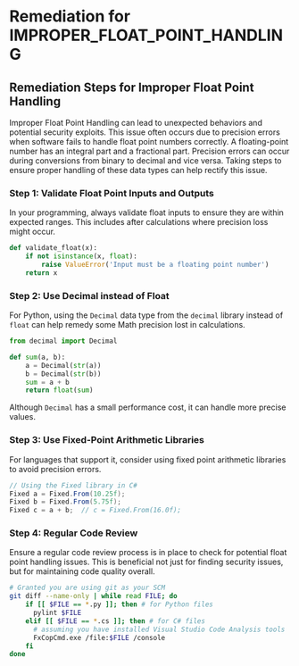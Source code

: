 # Remediation for IMPROPER_FLOAT_POINT_HANDLING

## Remediation Steps for Improper Float Point Handling

Improper Float Point Handling can lead to unexpected behaviors and potential security exploits. This issue often occurs due to precision errors when software fails to handle float point numbers correctly. A floating-point number has an integral part and a fractional part. Precision errors can occur during conversions from binary to decimal and vice versa. Taking steps to ensure proper handling of these data types can help rectify this issue.

### Step 1: Validate Float Point Inputs and Outputs
In your programming, always validate float inputs to ensure they are within expected ranges. This includes after calculations where precision loss might occur. 

```python
def validate_float(x):
    if not isinstance(x, float):
        raise ValueError('Input must be a floating point number')
    return x
```

### Step 2: Use Decimal instead of Float 
For Python, using the `Decimal` data type from the `decimal` library instead of `float` can help remedy some Math precision lost in calculations. 

```python
from decimal import Decimal 

def sum(a, b):
    a = Decimal(str(a))
    b = Decimal(str(b))
    sum = a + b
    return float(sum)
```

Although `Decimal` has a small performance cost, it can handle more precise values.

### Step 3: Use Fixed-Point Arithmetic Libraries

For languages that support it, consider using fixed point arithmetic libraries to avoid precision errors.
```csharp
// Using the Fixed library in C#
Fixed a = Fixed.From(10.25f);
Fixed b = Fixed.From(5.75f);
Fixed c = a + b;  // c = Fixed.From(16.0f);
```

### Step 4: Regular Code Review 
Ensure a regular code review process is in place to check for potential float point handling issues. This is beneficial not just for finding security issues, but for maintaining code quality overall.

```bash
# Granted you are using git as your SCM
git diff --name-only | while read FILE; do 
    if [[ $FILE == *.py ]]; then # for Python files
      pylint $FILE
    elif [[ $FILE == *.cs ]]; then # for C# files
      # assuming you have installed Visual Studio Code Analysis tools
      FxCopCmd.exe /file:$FILE /console
    fi
done
```